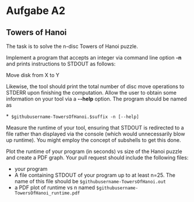 # Aufgabe A2
## Towers of Hanoi

The task is to solve the n-disc Towers of Hanoi puzzle.

Implement a program that accepts an integer via command line option __-n__
and prints instructions to STDOUT as follows:

Move disk from X to Y

Likewise, the tool should print the total number of disc move operations
to STDERR upon finishing the computation. Allow the user to obtain some information on your tool via a __--help__ option. The program should be named as

*` $githubusername-TowersOfHanoi.$suffix -n [--help]`

Measure the runtime of your tool, ensuring that STDOUT is redirected to a
file rather than displayed via the console (which would unnecessarily blow
up runtime). You might employ the concept of subshells to get this done.

Plot the runtime of your program (in seconds) vs size of the Hanoi puzzle and create a PDF graph. Your pull request should include the following files:

* your program
* A file containing STDOUT of your program up to at least n=25. The name of this file should be `$githubusername-TowersOfHanoi.out`
* a PDF plot of runtime vs n named `$githubusername-TowersOfHanoi_runtime.pdf`
